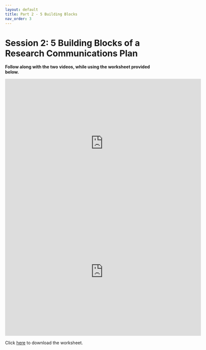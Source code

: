 ```yaml
---
layout: default
title: Part 2 - 5 Building Blocks
nav_order: 3
---
```


# Session 2: 5 Building Blocks of a Research Communications Plan
**Follow along with the two videos, while using the worksheet provided below.**

<iframe height="420" width="640" allowfullscreen frameborder=0
src="https://echo360.ca/media/b012f405-842b-45ba-8b14-ca1d0fae2878/public?autoplay=false&automute=false"></iframe>


<iframe height="420" width="640" allowfullscreen frameborder=0
src="https://echo360.ca/media/043efe2d-7d32-4337-98d5-f92d0d06fa46/public"></iframe>

Click [here](https://github.com/scds/research-beyond-academia/raw/main/assets/data/Worksheet-Session-2-Nov_20_2020.pptx) to download the worksheet.
